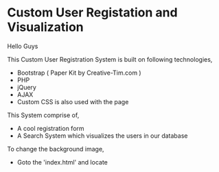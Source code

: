 # Custom User Registation and Visualization
Hello Guys


This Custom User Registration System is built on following technologies,
* Bootstrap ( Paper Kit by Creative-Tim.com )
* PHP
* jQuery
* AJAX
* Custom CSS is also used with the page

This System comprise of,
* A cool registration form
* A Search System which visualizes the users in our database


To change the background image, 
 - Goto the 'index.html' and locate <style> tags
 - In body{}, change the 'url' by making "image/anime-back.jpg" to your directory (remember include file extension) 



Here is the guide to setup this project on your web server or host it on your domain,

* To change the heading "Custom User Registration System", 
 * Open the index.html file in text editor or any HTML editor (Sublime Text 3.0 or Notepad++ ...)
 * Locate <title>, change the content
 * Locate class="navbar-brand", and after the closing tags >, change the content uptil '/a' tags
 * To change the content of About in Navbar, locate the the first 'li' tags inside of 'ul' tags, change the 'title' and
     'data-content'
 * Now we need to setup our database, goto 'phpmyadmin' and create a new database
 * Create a table named 'user_reg', and create '7' rows
 * First row must be 'id', set to primary and AUTO_INCREMENT
 * Second row must be 'fullname', VARCHAR
 * Third row must be 'email', VARCHAR 
 * Forth row must be 'contact', VARCHAR
 * Fifth row must be 'cnic', VARCHAR (you can change it to any other info you want but you need to change 'cnic' everywhere 
      in 'fetch.php' and 'confirm.php' and even in the 'index.html'
 * Sixth row must be 'institute', VARCHAR
 and,
 * Seventh row must be 'gender', VARCHAR
 

You are all set!!!
